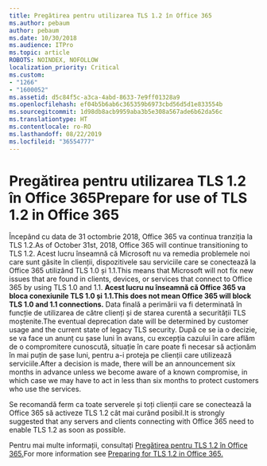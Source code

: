 ```yaml
---
title: Pregătirea pentru utilizarea TLS 1.2 în Office 365
ms.author: pebaum
author: pebaum
ms.date: 10/30/2018
ms.audience: ITPro
ms.topic: article
ROBOTS: NOINDEX, NOFOLLOW
localization_priority: Critical
ms.custom:
- "1266"
- "1600052"
ms.assetid: d5c84f5c-a3ca-4abd-8633-7e9ff01328a9
ms.openlocfilehash: ef04b5b6ab6c365359b6973cbd56d5d1e833554b
ms.sourcegitcommit: 1d98db8acb9959aba3b5e308a567ade6b62da56c
ms.translationtype: HT
ms.contentlocale: ro-RO
ms.lasthandoff: 08/22/2019
ms.locfileid: "36554777"
---
```

# <a name="prepare-for-use-of-tls-12-in-office-365"></a><span data-ttu-id="27147-102">Pregătirea pentru utilizarea TLS 1.2 în Office 365</span><span class="sxs-lookup"><span data-stu-id="27147-102">Prepare for use of TLS 1.2 in Office 365</span></span>

<span data-ttu-id="27147-103">Începând cu data de 31 octombrie 2018, Office 365 va continua tranziția la TLS 1.2.</span><span class="sxs-lookup"><span data-stu-id="27147-103">As of October 31st, 2018, Office 365 will continue transitioning to TLS 1.2.</span></span> <span data-ttu-id="27147-104">Acest lucru înseamnă că Microsoft nu va remedia problemele noi care sunt găsite în clienții, dispozitivele sau serviciile care se conectează la Office 365 utilizând TLS 1.0 și 1.1.</span><span class="sxs-lookup"><span data-stu-id="27147-104">This means that Microsoft will not fix new issues that are found in clients, devices, or services that connect to Office 365 by using TLS 1.0 and 1.1.</span></span> <span data-ttu-id="27147-105">**Acest lucru nu înseamnă că Office 365 va bloca conexiunile TLS 1.0 și 1.1.**</span><span class="sxs-lookup"><span data-stu-id="27147-105">**This does not mean Office 365 will block TLS 1.0 and 1.1 connections.**</span></span> <span data-ttu-id="27147-106">Data finală a perimării va fi determinată în funcție de utilizarea de către clienți și de starea curentă a securității TLS moștenite.</span><span class="sxs-lookup"><span data-stu-id="27147-106">The eventual deprecation date will be determined by customer usage and the current state of legacy TLS security.</span></span> <span data-ttu-id="27147-107">După ce se ia o decizie, se va face un anunț cu șase luni în avans, cu excepția cazului în care aflăm de o compromitere cunoscută, situație în care poate fi necesar să acționăm în mai puțin de șase luni, pentru a-i proteja pe clienții care utilizează serviciile.</span><span class="sxs-lookup"><span data-stu-id="27147-107">After a decision is made, there will be an announcement six months in advance unless we become aware of a known compromise, in which case we may have to act in less than six months to protect customers who use the services.</span></span>
  
<span data-ttu-id="27147-108">Se recomandă ferm ca toate serverele și toți clienții care se conectează la Office 365 să activeze TLS 1.2 cât mai curând posibil.</span><span class="sxs-lookup"><span data-stu-id="27147-108">It is strongly suggested that any servers and clients connecting with Office 365 need to enable TLS 1.2 as soon as possible.</span></span>
  
<span data-ttu-id="27147-109">Pentru mai multe informații, consultați [Pregătirea pentru TLS 1.2 în Office 365.](https://support.microsoft.com/help/4057306/preparing-for-tls-1-2-in-office-365)</span><span class="sxs-lookup"><span data-stu-id="27147-109">For more information see [Preparing for TLS 1.2 in Office 365.](https://support.microsoft.com/help/4057306/preparing-for-tls-1-2-in-office-365)</span></span>
  